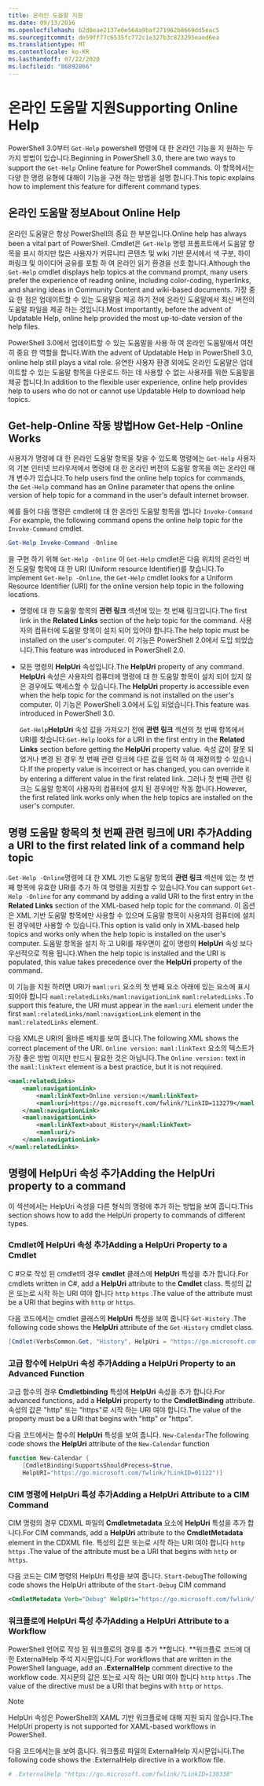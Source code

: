 ```yaml
---
title: 온라인 도움말 지원
ms.date: 09/13/2016
ms.openlocfilehash: b2d8eae2137e0e564a9baf271962b8669dd5eac5
ms.sourcegitcommit: de59ff77c6535fc772c1e327b3c823295eaed6ea
ms.translationtype: MT
ms.contentlocale: ko-KR
ms.lasthandoff: 07/22/2020
ms.locfileid: "86892866"
---
```

# <a name="supporting-online-help"></a><span data-ttu-id="2a92a-102">온라인 도움말 지원</span><span class="sxs-lookup"><span data-stu-id="2a92a-102">Supporting Online Help</span></span>

<span data-ttu-id="2a92a-103">PowerShell 3.0부터 `Get-Help` powershell 명령에 대 한 온라인 기능을 지 원하는 두 가지 방법이 있습니다.</span><span class="sxs-lookup"><span data-stu-id="2a92a-103">Beginning in PowerShell 3.0, there are two ways to support the `Get-Help` Online feature for PowerShell commands.</span></span> <span data-ttu-id="2a92a-104">이 항목에서는 다양 한 명령 유형에 대해이 기능을 구현 하는 방법을 설명 합니다.</span><span class="sxs-lookup"><span data-stu-id="2a92a-104">This topic explains how to implement this feature for different command types.</span></span>

## <a name="about-online-help"></a><span data-ttu-id="2a92a-105">온라인 도움말 정보</span><span class="sxs-lookup"><span data-stu-id="2a92a-105">About Online Help</span></span>

<span data-ttu-id="2a92a-106">온라인 도움말은 항상 PowerShell의 중요 한 부분입니다.</span><span class="sxs-lookup"><span data-stu-id="2a92a-106">Online help has always been a vital part of PowerShell.</span></span> <span data-ttu-id="2a92a-107">Cmdlet은 `Get-Help` 명령 프롬프트에서 도움말 항목을 표시 하지만 많은 사용자가 커뮤니티 콘텐츠 및 wiki 기반 문서에서 색 구분, 하이퍼링크 및 아이디어 공유를 포함 하 여 온라인 읽기 환경을 선호 합니다.</span><span class="sxs-lookup"><span data-stu-id="2a92a-107">Although the `Get-Help` cmdlet displays help topics at the command prompt, many users prefer the experience of reading online, including color-coding, hyperlinks, and sharing ideas in Community Content and wiki-based documents.</span></span> <span data-ttu-id="2a92a-108">가장 중요 한 점은 업데이트할 수 있는 도움말을 제공 하기 전에 온라인 도움말에서 최신 버전의 도움말 파일을 제공 하는 것입니다.</span><span class="sxs-lookup"><span data-stu-id="2a92a-108">Most importantly, before the advent of Updatable Help, online help provided the most up-to-date version of the help files.</span></span>

<span data-ttu-id="2a92a-109">PowerShell 3.0에서 업데이트할 수 있는 도움말을 사용 하 여 온라인 도움말에서 여전히 중요 한 역할을 합니다.</span><span class="sxs-lookup"><span data-stu-id="2a92a-109">With the advent of Updatable Help in PowerShell 3.0, online help still plays a vital role.</span></span> <span data-ttu-id="2a92a-110">유연한 사용자 환경 외에도 온라인 도움말은 업데이트할 수 있는 도움말 항목을 다운로드 하는 데 사용할 수 없는 사용자를 위한 도움말을 제공 합니다.</span><span class="sxs-lookup"><span data-stu-id="2a92a-110">In addition to the flexible user experience, online help provides help to users who do not or cannot use Updatable Help to download help topics.</span></span>

## <a name="how-get-help--online-works"></a><span data-ttu-id="2a92a-111">Get-help-Online 작동 방법</span><span class="sxs-lookup"><span data-stu-id="2a92a-111">How Get-Help -Online Works</span></span>

<span data-ttu-id="2a92a-112">사용자가 명령에 대 한 온라인 도움말 항목을 찾을 수 있도록 명령에는 `Get-Help` 사용자의 기본 인터넷 브라우저에서 명령에 대 한 온라인 버전의 도움말 항목을 여는 온라인 매개 변수가 있습니다.</span><span class="sxs-lookup"><span data-stu-id="2a92a-112">To help users find the online help topics for commands, the `Get-Help` command has an Online parameter that opens the online version of help topic for a command in the user's default internet browser.</span></span>

<span data-ttu-id="2a92a-113">예를 들어 다음 명령은 cmdlet에 대 한 온라인 도움말 항목을 엽니다 `Invoke-Command` .</span><span class="sxs-lookup"><span data-stu-id="2a92a-113">For example, the following command opens the online help topic for the `Invoke-Command` cmdlet.</span></span>

```powershell
Get-Help Invoke-Command -Online
```

<span data-ttu-id="2a92a-114">을 구현 하기 위해 `Get-Help -Online` 이 `Get-Help` cmdlet은 다음 위치의 온라인 버전 도움말 항목에 대 한 URI (Uniform resource Identifier)를 찾습니다.</span><span class="sxs-lookup"><span data-stu-id="2a92a-114">To implement `Get-Help -Online`, the `Get-Help` cmdlet looks for a Uniform Resource Identifier (URI) for the online version help topic in the following locations.</span></span>

- <span data-ttu-id="2a92a-115">명령에 대 한 도움말 항목의 **관련 링크** 섹션에 있는 첫 번째 링크입니다.</span><span class="sxs-lookup"><span data-stu-id="2a92a-115">The first link in the **Related Links** section of the help topic for the command.</span></span> <span data-ttu-id="2a92a-116">사용자의 컴퓨터에 도움말 항목이 설치 되어 있어야 합니다.</span><span class="sxs-lookup"><span data-stu-id="2a92a-116">The help topic must be installed on the user's computer.</span></span> <span data-ttu-id="2a92a-117">이 기능은 PowerShell 2.0에서 도입 되었습니다.</span><span class="sxs-lookup"><span data-stu-id="2a92a-117">This feature was introduced in PowerShell 2.0.</span></span>

- <span data-ttu-id="2a92a-118">모든 명령의 **HelpUri** 속성입니다.</span><span class="sxs-lookup"><span data-stu-id="2a92a-118">The **HelpUri** property of any command.</span></span> <span data-ttu-id="2a92a-119">**HelpUri** 속성은 사용자의 컴퓨터에 명령에 대 한 도움말 항목이 설치 되어 있지 않은 경우에도 액세스할 수 있습니다.</span><span class="sxs-lookup"><span data-stu-id="2a92a-119">The **HelpUri** property is accessible even when the help topic for the command is not installed on the user's computer.</span></span> <span data-ttu-id="2a92a-120">이 기능은 PowerShell 3.0에서 도입 되었습니다.</span><span class="sxs-lookup"><span data-stu-id="2a92a-120">This feature was introduced in PowerShell 3.0.</span></span>

  <span data-ttu-id="2a92a-121">`Get-Help`**HelpUri** 속성 값을 가져오기 전에 **관련 링크** 섹션의 첫 번째 항목에서 URI를 찾습니다.</span><span class="sxs-lookup"><span data-stu-id="2a92a-121">`Get-Help` looks for a URI in the first entry in the **Related Links** section before getting the **HelpUri** property value.</span></span> <span data-ttu-id="2a92a-122">속성 값이 잘못 되었거나 변경 된 경우 첫 번째 관련 링크에 다른 값을 입력 하 여 재정의할 수 있습니다.</span><span class="sxs-lookup"><span data-stu-id="2a92a-122">If the property value is incorrect or has changed, you can override it by entering a different value in the first related link.</span></span> <span data-ttu-id="2a92a-123">그러나 첫 번째 관련 링크는 도움말 항목이 사용자의 컴퓨터에 설치 된 경우에만 작동 합니다.</span><span class="sxs-lookup"><span data-stu-id="2a92a-123">However, the first related link works only when the help topics are installed on the user's computer.</span></span>

## <a name="adding-a-uri-to-the-first-related-link-of-a-command-help-topic"></a><span data-ttu-id="2a92a-124">명령 도움말 항목의 첫 번째 관련 링크에 URI 추가</span><span class="sxs-lookup"><span data-stu-id="2a92a-124">Adding a URI to the first related link of a command help topic</span></span>

<span data-ttu-id="2a92a-125">`Get-Help -Online`명령에 대 한 XML 기반 도움말 항목의 **관련 링크** 섹션에 있는 첫 번째 항목에 유효한 URI를 추가 하 여 명령을 지원할 수 있습니다.</span><span class="sxs-lookup"><span data-stu-id="2a92a-125">You can support `Get-Help -Online` for any command by adding a valid URI to the first entry in the **Related Links** section of the XML-based help topic for the command.</span></span> <span data-ttu-id="2a92a-126">이 옵션은 XML 기반 도움말 항목에만 사용할 수 있으며 도움말 항목이 사용자의 컴퓨터에 설치 된 경우에만 사용할 수 있습니다.</span><span class="sxs-lookup"><span data-stu-id="2a92a-126">This option is valid only in XML-based help topics and works only when the help topic is installed on the user's computer.</span></span> <span data-ttu-id="2a92a-127">도움말 항목을 설치 하 고 URI를 채우면이 값이 명령의 **HelpUri** 속성 보다 우선적으로 적용 됩니다.</span><span class="sxs-lookup"><span data-stu-id="2a92a-127">When the help topic is installed and the URI is populated, this value takes precedence over the **HelpUri** property of the command.</span></span>

<span data-ttu-id="2a92a-128">이 기능을 지원 하려면 URI가 `maml:uri` 요소의 첫 번째 요소 아래에 있는 요소에 표시 되어야 합니다 `maml:relatedLinks/maml:navigationLink` `maml:relatedLinks` .</span><span class="sxs-lookup"><span data-stu-id="2a92a-128">To support this feature, the URI must appear in the `maml:uri` element under the first `maml:relatedLinks/maml:navigationLink` element in the `maml:relatedLinks` element.</span></span>

<span data-ttu-id="2a92a-129">다음 XML은 URI의 올바른 배치를 보여 줍니다.</span><span class="sxs-lookup"><span data-stu-id="2a92a-129">The following XML shows the correct placement of the URI.</span></span> <span data-ttu-id="2a92a-130">`Online version:` `maml:linkText` 요소의 텍스트가 가장 좋은 방법 이지만 반드시 필요한 것은 아닙니다.</span><span class="sxs-lookup"><span data-stu-id="2a92a-130">The `Online version:` text in the `maml:linkText` element is a best practice, but it is not required.</span></span>

```xml
<maml:relatedLinks>
    <maml:navigationLink>
        <maml:linkText>Online version:</maml:linkText>
        <maml:uri>https://go.microsoft.com/fwlink/?LinkID=113279</maml:uri>
    </maml:navigationLink>
    <maml:navigationLink>
        <maml:linkText>about_History</maml:linkText>
        <maml:uri/>
    </maml:navigationLink>
</maml:relatedLinks>
```

## <a name="adding-the-helpuri-property-to-a-command"></a><span data-ttu-id="2a92a-131">명령에 HelpUri 속성 추가</span><span class="sxs-lookup"><span data-stu-id="2a92a-131">Adding the HelpUri property to a command</span></span>

<span data-ttu-id="2a92a-132">이 섹션에서는 HelpUri 속성을 다른 형식의 명령에 추가 하는 방법을 보여 줍니다.</span><span class="sxs-lookup"><span data-stu-id="2a92a-132">This section shows how to add the HelpUri property to commands of different types.</span></span>

### <a name="adding-a-helpuri-property-to-a-cmdlet"></a><span data-ttu-id="2a92a-133">Cmdlet에 HelpUri 속성 추가</span><span class="sxs-lookup"><span data-stu-id="2a92a-133">Adding a HelpUri Property to a Cmdlet</span></span>

<span data-ttu-id="2a92a-134">C #으로 작성 된 cmdlet의 경우 **cmdlet** 클래스에 **HelpUri** 특성을 추가 합니다.</span><span class="sxs-lookup"><span data-stu-id="2a92a-134">For cmdlets written in C#, add a **HelpUri** attribute to the **Cmdlet** class.</span></span> <span data-ttu-id="2a92a-135">특성의 값은 또는로 시작 하는 URI 여야 합니다 `http` `https` .</span><span class="sxs-lookup"><span data-stu-id="2a92a-135">The value of the attribute must be a URI that begins with `http` or `https`.</span></span>

<span data-ttu-id="2a92a-136">다음 코드에서는 cmdlet 클래스의 **HelpUri** 특성을 보여 줍니다 `Get-History` .</span><span class="sxs-lookup"><span data-stu-id="2a92a-136">The following code shows the **HelpUri** attribute of the `Get-History` cmdlet class.</span></span>

```csharp
[Cmdlet(VerbsCommon.Get, "History", HelpUri = "https://go.microsoft.com/fwlink/?LinkID=001122")]
```

### <a name="adding-a-helpuri-property-to-an-advanced-function"></a><span data-ttu-id="2a92a-137">고급 함수에 HelpUri 속성 추가</span><span class="sxs-lookup"><span data-stu-id="2a92a-137">Adding a HelpUri Property to an Advanced Function</span></span>

<span data-ttu-id="2a92a-138">고급 함수의 경우 **Cmdletbinding** 특성에 **HelpUri** 속성을 추가 합니다.</span><span class="sxs-lookup"><span data-stu-id="2a92a-138">For advanced functions, add a **HelpUri** property to the **CmdletBinding** attribute.</span></span> <span data-ttu-id="2a92a-139">속성의 값은 "http" 또는 "https"로 시작 하는 URI 여야 합니다.</span><span class="sxs-lookup"><span data-stu-id="2a92a-139">The value of the property must be a URI that begins with "http" or "https".</span></span>

<span data-ttu-id="2a92a-140">다음 코드에서는 함수의 **HelpUri** 특성을 보여 줍니다. `New-Calendar`</span><span class="sxs-lookup"><span data-stu-id="2a92a-140">The following code shows the **HelpUri** attribute of the `New-Calendar` function</span></span>

```powershell
function New-Calendar {
    [CmdletBinding(SupportsShouldProcess=$true,
    HelpURI="https://go.microsoft.com/fwlink/?LinkID=01122")]
```

### <a name="adding-a-helpuri-attribute-to-a-cim-command"></a><span data-ttu-id="2a92a-141">CIM 명령에 HelpUri 특성 추가</span><span class="sxs-lookup"><span data-stu-id="2a92a-141">Adding a HelpUri Attribute to a CIM Command</span></span>

<span data-ttu-id="2a92a-142">CIM 명령의 경우 CDXML 파일의 **Cmdletmetadata** 요소에 **HelpUri** 특성을 추가 합니다.</span><span class="sxs-lookup"><span data-stu-id="2a92a-142">For CIM commands, add a **HelpUri** attribute to the **CmdletMetadata** element in the CDXML file.</span></span>
<span data-ttu-id="2a92a-143">특성의 값은 또는로 시작 하는 URI 여야 합니다 `http` `https` .</span><span class="sxs-lookup"><span data-stu-id="2a92a-143">The value of the attribute must be a URI that begins with `http` or `https`.</span></span>

<span data-ttu-id="2a92a-144">다음 코드는 CIM 명령의 HelpUri 특성을 보여 줍니다. `Start-Debug`</span><span class="sxs-lookup"><span data-stu-id="2a92a-144">The following code shows the HelpUri attribute of the `Start-Debug` CIM command</span></span>

```xml
<CmdletMetadata Verb="Debug" HelpUri="https://go.microsoft.com/fwlink/?LinkID=001122"/>
```

### <a name="adding-a-helpuri-attribute-to-a-workflow"></a><span data-ttu-id="2a92a-145">워크플로에 HelpUri 특성 추가</span><span class="sxs-lookup"><span data-stu-id="2a92a-145">Adding a HelpUri Attribute to a Workflow</span></span>

<span data-ttu-id="2a92a-146">PowerShell 언어로 작성 된 워크플로의 경우를 추가 \*\*합니다. \*\*워크플로 코드에 대 한 ExternalHelp 주석 지시문입니다.</span><span class="sxs-lookup"><span data-stu-id="2a92a-146">For workflows that are written in the PowerShell language, add an **.ExternalHelp** comment directive to the workflow code.</span></span> <span data-ttu-id="2a92a-147">지시문의 값은 또는로 시작 하는 URI 여야 합니다 `http` `https` .</span><span class="sxs-lookup"><span data-stu-id="2a92a-147">The value of the directive must be a URI that begins with `http` or `https`.</span></span>

> [!NOTE]
> <span data-ttu-id="2a92a-148">HelpUri 속성은 PowerShell의 XAML 기반 워크플로에 대해 지원 되지 않습니다.</span><span class="sxs-lookup"><span data-stu-id="2a92a-148">The HelpUri property is not supported for XAML-based workflows in PowerShell.</span></span>

<span data-ttu-id="2a92a-149">다음 코드에서는을 보여 줍니다. 워크플로 파일의 ExternalHelp 지시문입니다.</span><span class="sxs-lookup"><span data-stu-id="2a92a-149">The following code shows the .ExternalHelp directive in a workflow file.</span></span>

```powershell
# .ExternalHelp "https://go.microsoft.com/fwlink/?LinkID=138338"
```
